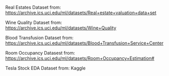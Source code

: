 Real Estates Dataset from:
https://archive.ics.uci.edu/ml/datasets/Real+estate+valuation+data+set

Wine Quality Dataset from:
https://archive.ics.uci.edu/ml/datasets/Wine+Quality

Blood Transfusion Dataset from:
https://archive.ics.uci.edu/ml/datasets/Blood+Transfusion+Service+Center

Room Occupancy Datasest from:
https://archive.ics.uci.edu/ml/datasets/Room+Occupancy+Estimation#

Tesla Stock EDA Dataset from:
Kaggle
